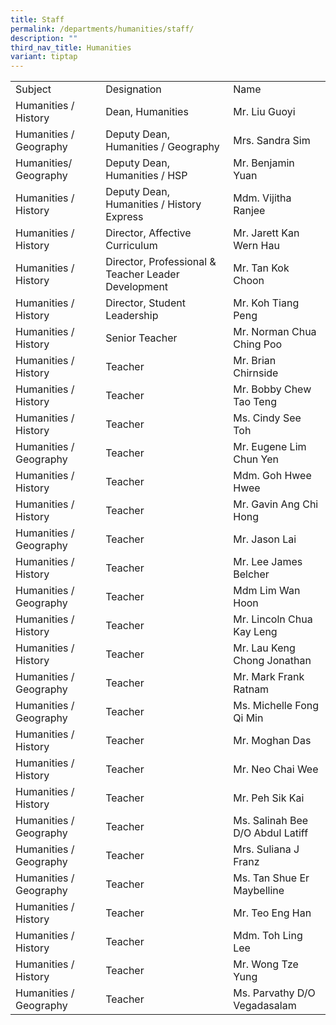 ```yaml
---
title: Staff
permalink: /departments/humanities/staff/
description: ""
third_nav_title: Humanities
variant: tiptap
---
```

<table width="677">
<tbody>
<tr>
<td width="182">Subject</td>
<td width="307">Designation</td>
<td width="188">Name</td>
</tr>
<tr>
<td width="182">Humanities / History</td>
<td width="307">Dean, Humanities</td>
<td width="188">Mr. Liu Guoyi</td>
</tr>
<tr>
<td width="182">Humanities / Geography</td>
<td width="307">Deputy Dean, Humanities / Geography</td>
<td width="188">Mrs. Sandra Sim</td>
</tr>
<tr>
<td width="182">Humanities/ Geography</td>
<td width="307">Deputy Dean, Humanities / HSP</td>
<td width="188">Mr. Benjamin Yuan</td>
</tr>
<tr>
<td width="182">Humanities / History</td>
<td width="307">Deputy Dean, Humanities / History Express</td>
<td width="188">Mdm. Vijitha Ranjee</td>
</tr>
<tr>
<td width="182">Humanities / History</td>
<td width="307">Director, Affective Curriculum</td>
<td width="188">Mr. Jarett Kan Wern Hau</td>
</tr>
<tr>
<td width="182">Humanities / History</td>
<td width="307">Director, Professional &amp; Teacher Leader Development&nbsp;</td>
<td width="188">Mr. Tan Kok Choon</td>
</tr>
<tr>
<td width="182">Humanities / History</td>
<td width="307">Director, Student Leadership&nbsp;</td>
<td width="188">Mr. Koh Tiang Peng</td>
</tr>
<tr>
<td width="182">Humanities / History</td>
<td width="307">Senior Teacher</td>
<td width="188">Mr. Norman Chua Ching Poo</td>
</tr>
<tr>
<td width="182">Humanities / History</td>
<td width="307">Teacher</td>
<td width="188">Mr. Brian Chirnside</td>
</tr>
<tr>
<td width="182">Humanities / History</td>
<td width="307">Teacher</td>
<td width="188">Mr. Bobby Chew Tao Teng</td>
</tr>
<tr>
<td width="182">Humanities / History</td>
<td width="307">Teacher</td>
<td width="188">Ms. Cindy See Toh</td>
</tr>
<tr>
<td width="182">Humanities / Geography</td>
<td width="307">Teacher</td>
<td width="188">Mr. Eugene Lim Chun Yen</td>
</tr>
<tr>
<td width="182">Humanities / History</td>
<td width="307">Teacher</td>
<td width="188">Mdm. Goh Hwee Hwee</td>
</tr>
<tr>
<td width="182">Humanities / History</td>
<td width="307">Teacher</td>
<td width="188">Mr. Gavin Ang Chi Hong</td>
</tr>
<tr>
<td width="182">Humanities / Geography</td>
<td width="307">Teacher</td>
<td width="188">Mr. Jason Lai</td>
</tr>
<tr>
<td width="182">Humanities / History</td>
<td width="307">Teacher</td>
<td width="188">Mr. Lee James Belcher</td>
</tr>
<tr>
<td width="182">Humanities / Geography</td>
<td width="307">Teacher</td>
<td width="188">Mdm Lim Wan Hoon</td>
</tr>
<tr>
<td width="182">Humanities / History</td>
<td width="307">Teacher</td>
<td width="188">Mr. Lincoln Chua Kay Leng</td>
</tr>
<tr>
<td width="182">Humanities / History</td>
<td width="307">Teacher</td>
<td width="188">Mr. Lau Keng Chong Jonathan</td>
</tr>
<tr>
<td width="182">Humanities / Geography</td>
<td width="307">Teacher</td>
<td width="188">Mr. Mark Frank Ratnam</td>
</tr>
<tr>
<td width="182">Humanities / Geography</td>
<td width="307">Teacher</td>
<td width="188">Ms. Michelle Fong Qi Min</td>
</tr>
<tr>
<td width="182">Humanities / History</td>
<td width="307">Teacher</td>
<td width="188">Mr. Moghan Das</td>
</tr>
<tr>
<td width="182">Humanities / History</td>
<td width="307">Teacher</td>
<td width="188">Mr. Neo Chai Wee</td>
</tr>
<tr>
<td width="182">Humanities / History</td>
<td width="307">Teacher</td>
<td width="188">Mr. Peh Sik Kai</td>
</tr>
<tr>
<td width="182">Humanities / Geography</td>
<td width="307">Teacher</td>
<td width="188">Ms. Salinah Bee D/O Abdul Latiff</td>
</tr>
<tr>
<td width="182">Humanities / Geography</td>
<td width="307">Teacher</td>
<td width="188">Mrs. Suliana J Franz</td>
</tr>
<tr>
<td width="182">Humanities / Geography</td>
<td width="307">Teacher</td>
<td width="188">Ms. Tan Shue Er Maybelline</td>
</tr>
<tr>
<td width="182">Humanities / History</td>
<td width="307">Teacher</td>
<td width="188">Mr. Teo Eng Han</td>
</tr>
<tr>
<td width="182">Humanities / History</td>
<td width="307">Teacher</td>
<td width="188">Mdm. Toh Ling Lee</td>
</tr>
<tr>
<td width="182">Humanities / History</td>
<td width="307">Teacher</td>
<td width="188">Mr. Wong Tze Yung</td>
</tr>
<tr>
<td width="182">Humanities / Geography</td>
<td width="307">Teacher</td>
<td width="188">Ms. Parvathy D/O Vegadasalam&nbsp;</td>
</tr>
</tbody>
</table>